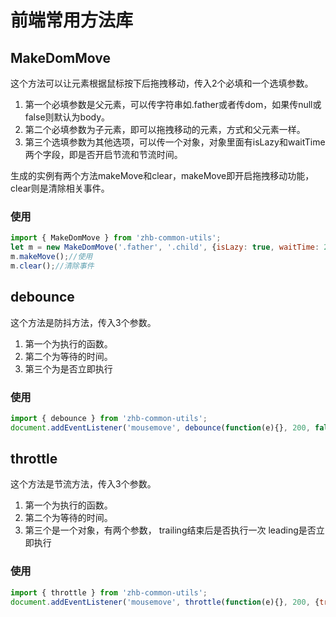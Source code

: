 # 前端常用方法库

## MakeDomMove

这个方法可以让元素根据鼠标按下后拖拽移动，传入2个必填和一个选填参数。

1. 第一个必填参数是父元素，可以传字符串如.father或者传dom，如果传null或false则默认为body。
2. 第二个必填参数为子元素，即可以拖拽移动的元素，方式和父元素一样。
3. 第三个选填参数为其他选项，可以传一个对象，对象里面有isLazy和waitTime两个字段，即是否开启节流和节流时间。

生成的实例有两个方法makeMove和clear，makeMove即开启拖拽移动功能，clear则是清除相关事件。

### 使用

```js
import { MakeDomMove } from 'zhb-common-utils';
let m = new MakeDomMove('.father', '.child', {isLazy: true, waitTime: 200});//初始化
m.makeMove();//使用
m.clear();//清除事件
```

## debounce

这个方法是防抖方法，传入3个参数。

1. 第一个为执行的函数。
2. 第二个为等待的时间。
3. 第三个为是否立即执行

### 使用

```js
import { debounce } from 'zhb-common-utils';
document.addEventListener('mousemove', debounce(function(e){}, 200, false)): 
```

## throttle

这个方法是节流方法，传入3个参数。

1. 第一个为执行的函数。
2. 第二个为等待的时间。
3. 第三个是一个对象，有两个参数， trailing结束后是否执行一次 leading是否立即执行

### 使用

```js
import { throttle } from 'zhb-common-utils';
document.addEventListener('mousemove', throttle(function(e){}, 200, {trailing: false, leading: false})): 
```

